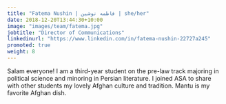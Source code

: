 ```yaml
---
title: "Fatema Nushin | فاطمه نوشین | she/her"
date: 2018-12-20T13:44:30+10:00
image: "images/team/fatema.jpg"
jobtitle: "Director of Communications"
linkedinurl: "https://www.linkedin.com/in/fatema-nushin-22727a245"
promoted: true
weight: 8
---
```


Salam everyone! I am a third-year student on the pre-law track majoring in political science and minoring in Persian literature. I joined ASA to share with other students my lovely Afghan culture and tradition. Mantu is my favorite Afghan dish.
